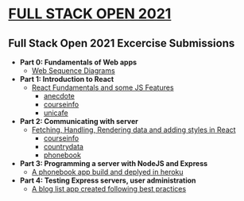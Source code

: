 # [FULL STACK OPEN 2021](https://fullstackopen.com/en/)

## Full Stack Open 2021 Excercise Submissions

- **Part 0: Fundamentals of Web apps**
  - [Web Sequence Diagrams](https://github.com/coder71-bd/fullstackopen_2021/tree/main/part0)
- **Part 1: Introduction to React**
  - [React Fundamentals and some JS Features](https://github.com/coder71-bd/fullstackopen_2021/tree/main/part1)
    - [anecdote](https://github.com/coder71-bd/fullstackopen_2021/tree/main/part1/anecdote)
    - [courseinfo](https://github.com/coder71-bd/fullstackopen_2021/tree/main/part1/courseinfo)
    - [unicafe](https://github.com/coder71-bd/fullstackopen_2021/tree/main/part1/unicafe)
- **Part 2: Communicating with server**
  - [Fetching, Handling, Rendering data and adding styles in React](https://github.com/coder71-bd/fullstackopen_2021/tree/main/part2)
    - [courseinfo](https://github.com/coder71-bd/fullstackopen_2021/tree/main/part2/courseinfo)
    - [countrydata](https://github.com/coder71-bd/fullstackopen_2021/tree/main/part2/countrydata)
    - [phonebook](https://github.com/coder71-bd/fullstackopen_2021/tree/main/part2/phonebook)
- **Part 3: Programming a server with NodeJS and Express**
  - [A phonebook app build and deplyed in heroku](https://github.com/coder71-bd/fullstackopen_2021/tree/main/part3)
- **Part 4: Testing Express servers, user administration**
  - [A blog list app created following best practices](https://github.com/coder71-bd/fullstackopen_2021/tree/main/part4)
